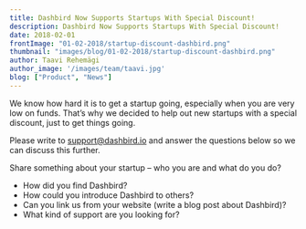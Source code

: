 ```yaml
---
title: Dashbird Now Supports Startups With Special Discount!
description: Dashbird Now Supports Startups With Special Discount! 
date: 2018-02-01
frontImage: "01-02-2018/startup-discount-dashbird.png"
thumbnail: "images/blog/01-02-2018/startup-discount-dashbird.png"
author: Taavi Rehemägi
author_image: '/images/team/taavi.jpg'
blog: ["Product", "News"]
---
```


We know how hard it is to get a startup going, especially when you are very low on funds. That’s why we decided to help out new startups with a special discount, just to get things going.

Please write to <a href='mailto:support@dashbird.com'>support@dashbird.io</a> and answer the questions below so we can discuss this further.

Share something about your startup – who you are and what do you do?
<ul>
  <li>How did you find Dashbird?</li>
  <li>How could you introduce Dashbird to others?</li>
  <li>Can you link us from your website (write a blog post about Dashbird)?</li>
  <li>What kind of support are you looking for?</li>
</ul>

